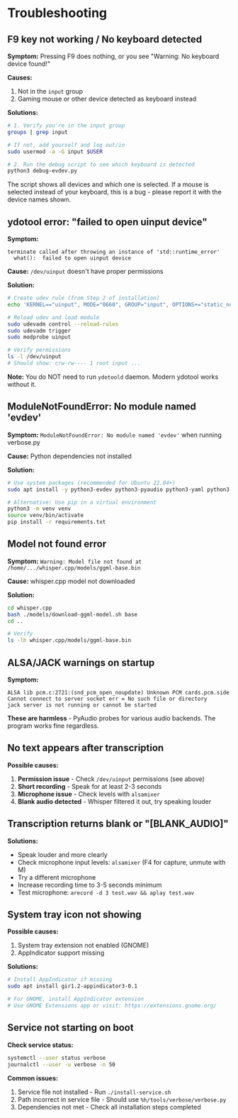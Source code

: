# Troubleshooting

## F9 key not working / No keyboard detected

**Symptom:** Pressing F9 does nothing, or you see "Warning: No keyboard device found!"

**Causes:**
1. Not in the `input` group
2. Gaming mouse or other device detected as keyboard instead

**Solutions:**
```bash
# 1. Verify you're in the input group
groups | grep input

# If not, add yourself and log out/in
sudo usermod -a -G input $USER

# 2. Run the debug script to see which keyboard is detected
python3 debug-evdev.py
```

The script shows all devices and which one is selected. If a mouse is selected instead of your keyboard, this is a bug - please report it with the device names shown.

## ydotool error: "failed to open uinput device"

**Symptom:**
```
terminate called after throwing an instance of 'std::runtime_error'
  what():  failed to open uinput device
```

**Cause:** `/dev/uinput` doesn't have proper permissions

**Solution:**
```bash
# Create udev rule (from Step 2 of installation)
echo 'KERNEL=="uinput", MODE="0660", GROUP="input", OPTIONS+="static_node=uinput"' | sudo tee /etc/udev/rules.d/99-uinput.rules

# Reload udev and load module
sudo udevadm control --reload-rules
sudo udevadm trigger
sudo modprobe uinput

# Verify permissions
ls -l /dev/uinput
# Should show: crw-rw---- 1 root input ...
```

**Note:** You do NOT need to run `ydotoold` daemon. Modern ydotool works without it.

## ModuleNotFoundError: No module named 'evdev'

**Symptom:** `ModuleNotFoundError: No module named 'evdev'` when running verbose.py

**Cause:** Python dependencies not installed

**Solution:**
```bash
# Use system packages (recommended for Ubuntu 22.04+)
sudo apt install -y python3-evdev python3-pyaudio python3-yaml python3-gi

# Alternative: Use pip in a virtual environment
python3 -m venv venv
source venv/bin/activate
pip install -r requirements.txt
```

## Model not found error

**Symptom:** `Warning: Model file not found at /home/.../whisper.cpp/models/ggml-base.bin`

**Cause:** whisper.cpp model not downloaded

**Solution:**
```bash
cd whisper.cpp
bash ./models/download-ggml-model.sh base
cd ..

# Verify
ls -lh whisper.cpp/models/ggml-base.bin
```

## ALSA/JACK warnings on startup

**Symptom:**
```
ALSA lib pcm.c:2721:(snd_pcm_open_noupdate) Unknown PCM cards.pcm.side
Cannot connect to server socket err = No such file or directory
jack server is not running or cannot be started
```

**These are harmless** - PyAudio probes for various audio backends. The program works fine regardless.

## No text appears after transcription

**Possible causes:**
1. **Permission issue** - Check `/dev/uinput` permissions (see above)
2. **Short recording** - Speak for at least 2-3 seconds
3. **Microphone issue** - Check levels with `alsamixer`
4. **Blank audio detected** - Whisper filtered it out, try speaking louder

## Transcription returns blank or "[BLANK_AUDIO]"

**Solutions:**
- Speak louder and more clearly
- Check microphone input levels: `alsamixer` (F4 for capture, unmute with M)
- Try a different microphone
- Increase recording time to 3-5 seconds minimum
- Test microphone: `arecord -d 3 test.wav && aplay test.wav`

## System tray icon not showing

**Possible causes:**
1. System tray extension not enabled (GNOME)
2. AppIndicator support missing

**Solutions:**
```bash
# Install AppIndicator if missing
sudo apt install gir1.2-appindicator3-0.1

# For GNOME, install AppIndicator extension
# Use GNOME Extensions app or visit: https://extensions.gnome.org/
```

## Service not starting on boot

**Check service status:**
```bash
systemctl --user status verbose
journalctl --user -u verbose -n 50
```

**Common issues:**
1. Service file not installed - Run `./install-service.sh`
2. Path incorrect in service file - Should use `%h/tools/verbose/verbose.py`
3. Dependencies not met - Check all installation steps completed

